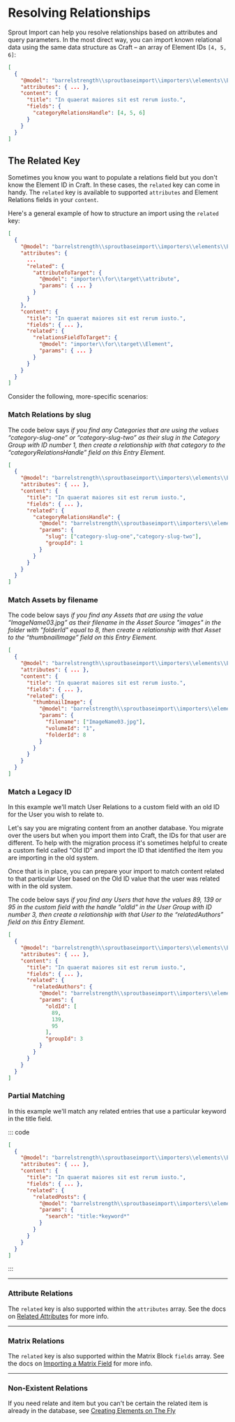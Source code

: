 # Resolving Relationships

Sprout Import can help you resolve relationships based on attributes and query parameters. In the most direct way, you can import known relational data using the same data structure as Craft – an array of Element IDs `[4, 5, 6]`:

``` json
[
  {
    "@model": "barrelstrength\\sproutbaseimport\\importers\\elements\\Entry",
    "attributes": { ... },
    "content": {
      "title": "In quaerat maiores sit est rerum iusto.",
      "fields": {
        "categoryRelationsHandle": [4, 5, 6]
      }
    }
  }
]
```

## The Related Key

Sometimes you know you want to populate a relations field but you don't know the Element ID in Craft. In these cases, the `related` key can come in handy. The `related` key is available to supported `attributes` and Element Relations fields in your `content`.

Here's a general example of how to structure an import using the `related` key:

``` json
[
  {
    "@model": "barrelstrength\\sproutbaseimport\\importers\\elements\\Entry",
    "attributes": { 
      ...
      "related": {
        "attributeToTarget": {
          "@model": "importer\\for\\target\\attribute",
          "params": { ... }
        }
      }
    },
    "content": {
      "title": "In quaerat maiores sit est rerum iusto.",
      "fields": { ... },
      "related": {
        "relationsFieldToTarget": {
          "@model": "importer\\for\\target\\Element",
          "params": { ... }
        }
      }
    }
  }
]
```

Consider the following, more-specific scenarios:

### Match Relations by slug

The code below says _if you find any Categories that are using the values “category-slug-one” or “category-slug-two” as their slug in the Category Group with ID number 1, then create a relationship with that category to the “categoryRelationsHandle” field on this Entry Element._

``` json
[
  {
    "@model": "barrelstrength\\sproutbaseimport\\importers\\elements\\Entry",
    "attributes": { ... },
    "content": {
      "title": "In quaerat maiores sit est rerum iusto.",
      "fields": { ... },
      "related": {
        "categoryRelationsHandle": {
          "@model": "barrelstrength\\sproutbaseimport\\importers\\elements\\Category",
          "params": {
            "slug": ["category-slug-one","category-slug-two"],
            "groupId": 1
          }
        }
      }
    }
  }
]
```

### Match Assets by filename

The code below says _if you find any Assets that are using the value “ImageName03.jpg” as their filename in the Asset Source "images" in the folder with "folderId" equal to 8, then create a relationship with that Asset to the “thumbnailImage” field on this Entry Element._

``` json
[
  {
    "@model": "barrelstrength\\sproutbaseimport\\importers\\elements\\Entry",
    "attributes": { ... },
    "content": {
      "title": "In quaerat maiores sit est rerum iusto.",
      "fields": { ... },
      "related": {
        "thumbnailImage": {
          "@model": "barrelstrength\\sproutbaseimport\\importers\\elements\\Asset",
          "params": {
            "filename": ["ImageName03.jpg"],
            "volumeId": "1",
            "folderId": 8
          }
        }
      }
    }
  }
]
```

### Match a Legacy ID

In this example we'll match User Relations to a custom field with an old ID for the User you wish to relate to.

Let's say you are migrating content from an another database. You migrate over the users but when you import them into Craft, the IDs for that user are different. To help with the migration process it's sometimes helpful to create a custom field called "Old ID" and import the ID that identified the item you are importing in the old system. 

Once that is in place, you can prepare your import to match content related to that particular User based on the Old ID value that the user was related with in the old system.

The code below says _if you find any Users that have the values 89, 139 or 95 in the custom field with the handle "oldId" in the User Group with ID number 3, then create a relationship with that User to the “relatedAuthors” field on this Entry Element._

``` json
[
  {
    "@model": "barrelstrength\\sproutbaseimport\\importers\\elements\\Entry",
    "attributes": { ... },
    "content": {
      "title": "In quaerat maiores sit est rerum iusto.",
      "fields": { ... },
      "related": {
        "relatedAuthors": {
          "@model": "barrelstrength\\sproutbaseimport\\importers\\elements\\User",
          "params": {
            "oldId": [
              89,
              139,
              95
            ],
            "groupId": 3
          }
        }
      }
    }
  }
]
```

### Partial Matching

In this example we'll match any related entries that use a particular keyword in the title field.

::: code

``` json Craft 3
[
  {
    "@model": "barrelstrength\\sproutbaseimport\\importers\\elements\\Entry",
    "attributes": { ... },
    "content": {
      "title": "In quaerat maiores sit est rerum iusto.",
      "fields": { ... },
      "related": {
        "relatedPosts": {
          "@model": "barrelstrength\\sproutbaseimport\\importers\\elements\\Entry",
          "params": {
            "search": "title:*keyword*" 
          }
        }
      }
    }
  }
]
```

:::

----

### Attribute Relations 

The `related` key is also supported within the `attributes` array. See the docs on [Related Attributes](./related-attributes.md) for more info.

----

### Matrix Relations 

The `related` key is also supported within the Matrix Block `fields` array. See the docs on [Importing a Matrix Field](./matrix-field.md) for more info.

----

### Non-Existent Relations

If you need relate and item but you can't be certain the related item is already in the database, see [Creating Elements on The Fly](./create-elements-on-the-fly.md)
